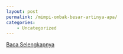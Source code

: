 ```yaml
---
layout: post
permalink: /mimpi-ombak-besar-artinya-apa/
categories:
    - Uncategorized
---
```


[Baca Selengkapnya](/07)